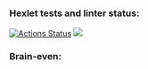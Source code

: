 ### Hexlet tests and linter status:
[![Actions Status](https://github.com/Wedelion/frontend-project-lvl1/workflows/hexlet-check/badge.svg)](https://github.com/Wedelion/frontend-project-lvl1/actions)
<a href="https://codeclimate.com/github/Wedelion/frontend-project-lvl1/maintainability"><img src="https://api.codeclimate.com/v1/badges/cfdba085117237bc0646/maintainability" /></a>

### Brain-even:
<script id="asciicast-fdJodZ2IGyXKPGQhMLL7JG6Zr" src="https://asciinema.org/a/fdJodZ2IGyXKPGQhMLL7JG6Zr.js" async></script>